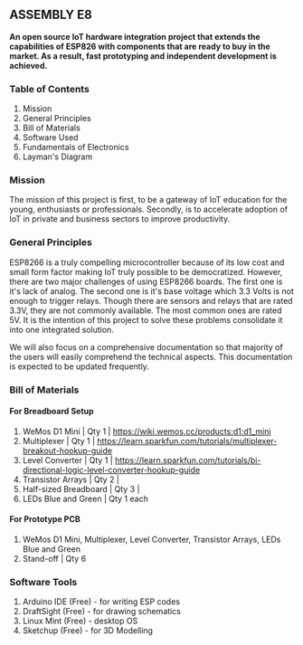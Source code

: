 ## ASSEMBLY E8
**An open source IoT hardware integration project that extends the capabilities of ESP826 with components that are ready to buy in the market. As a result, fast prototyping and independent development is achieved.**

### Table of Contents
1. Mission
2. General Principles
3. Bill of Materials
4. Software Used
5. Fundamentals of Electronics
6. Layman's Diagram

### Mission
The mission of this project is first, to be a gateway of IoT education for the young, enthusiasts or professionals. Secondly, is to accelerate adoption of IoT in private and business sectors to improve productivity. 

### General Principles
ESP8266 is a truly compelling microcontroller because of its low cost and small form factor making IoT truly possible to be democratized. However, there are two major challenges of using ESP8266 boards. The first one is it's lack of analog. The second one is it's base voltage which 3.3 Volts is not enough to trigger relays. Though there are sensors and relays that are rated 3.3V, they are not commonly available. The most common ones are rated 5V. It is the intention of this project to solve these problems consolidate it into one integrated solution. 

We will also focus on a comprehensive documentation so that majority of the users will easily comprehend the technical aspects. This documentation is expected to be updated frequently. 

### Bill of Materials
#### For Breadboard Setup 
1. WeMos D1 Mini | Qty 1 | https://wiki.wemos.cc/products:d1:d1_mini
2. Multiplexer | Qty 1 | https://learn.sparkfun.com/tutorials/multiplexer-breakout-hookup-guide
3. Level Converter | Qty 1 | https://learn.sparkfun.com/tutorials/bi-directional-logic-level-converter-hookup-guide
4. Transistor Arrays | Qty 2 | 
5. Half-sized Breadboard | Qty 3 |
6. LEDs Blue and Green | Qty 1 each
#### For Prototype PCB
1. WeMos D1 Mini, Multiplexer, Level Converter, Transistor Arrays, LEDs Blue and Green
2. Stand-off | Qty 6

### Software Tools
1. Arduino IDE (Free) - for writing ESP codes
2. DraftSight (Free) - for drawing schematics
3. Linux Mint (Free) - desktop OS
4. Sketchup (Free) - for 3D Modelling



